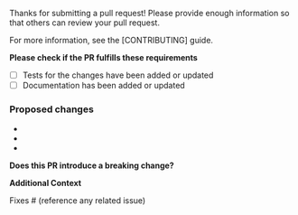 Thanks for submitting a pull request! Please provide enough information so that others can review your pull request.

For more information, see the [CONTRIBUTING] guide.

**Please check if the PR fulfills these requirements**

- [ ] Tests for the changes have been added or updated
- [ ] Documentation has been added or updated

### Proposed changes

- 
- 
- 

**Does this PR introduce a breaking change?**

<!-- What changes might users need to make due to this PR? -->

**Additional Context**

Fixes # (reference any related issue)

<!-- Anything else about this PR -->